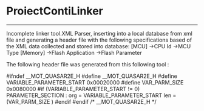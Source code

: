 # ProiectContiLinker
*****
Incomplete linker tool.XML Parser, inserting into a local database from xml file and generating a header file with the following
specifications based of the XML data collected and stored into database:
[MCU]
->CPU Id
->MCU Type
[Memory]
->Flash Application
->Flash Parameter

The following header file was generated from this following tool :

#ifndef __MOT_QUASAR2E_H
#define __MOT_QUASAR2E_H
#define VARIABLE_PARAMETER_START 0x00020000
#define VAR_PARM_SIZE 0x0080000
#if (VARIABLE_PARAMETER_START != 0)
PARAMETER_SECTION : org = VARIABLE_PARAMETER_START   len = (VAR_PARM_SIZE )
#endif
#endif /* __MOT_QUASAR2E_H */

##
 
